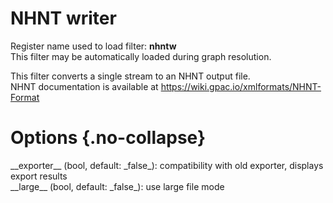 <!-- automatically generated - do not edit, patch gpac/applications/gpac/gpac.c -->

# NHNT writer  
  
Register name used to load filter: __nhntw__  
This filter may be automatically loaded during graph resolution.  
  
This filter converts a single stream to an NHNT output file.  
NHNT documentation is available at https://wiki.gpac.io/xmlformats/NHNT-Format  
  

# Options  {.no-collapse}  
  
<div markdown class="option">  
<a id="exporter">__exporter__</a> (bool, default: _false_): compatibility with old exporter, displays export results  
</div>  
<div markdown class="option">  
<a id="large" data-level="basic">__large__</a> (bool, default: _false_): use large file mode  
</div>  
  
